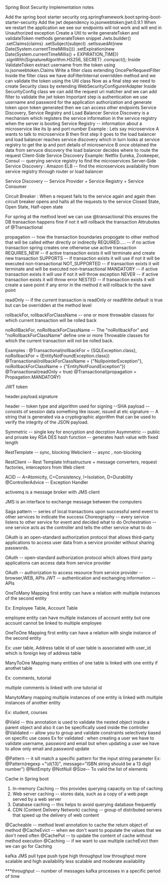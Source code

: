 Spring Boot Security Implementation notes

Add the spring boot starter security org.springframework.boot:spring-boot-starter-security
Add the jwt dependency io.jsonwebtoken:jjwt:0.9.1
When we restart the application we see our endpoints will not work and will end in Unauthorized exception
Create a Util to write generateToken and validateToken methods
generateToken snippet Jwts.builder() .setClaims(claims) .setSubject(subject) .setIssuedAt(new Date(System.currentTimeMillis())) .setExpiration(new Date(System.currentTimeMillis() + EXPIRATION_TIME)) .signWith(SignatureAlgorithm.HS256, SECRET) .compact();
Inside ValidateToken extract username from the token using io.jsonwebtoken.Claims
Write a filter class extending OncePerRequestFilter
Inside the filter class we have doFilterInternal overridden method and we can validate the token using the Util class
Now as a final step we need to create Security class by extending WebSecurityConfigurerAdapter
Inside SecurityConfig class we can add the request uri matcher and we can add filter to validate the jwt token
Important step is authentication we use username and password for the application authorization and generate token upon token generated then we can access other endpoints
Service Discovery, Service Registry and Load Balancer Service Discovery is a mechanism which registers the service information in the service registry when the server is booting Service Registry -- information about a microservice like its Ip and port number Example : Lets say microservice A wants to talk to microservice B then first step it goes to the load balancer and load balancer reaches service discovery which in turn looks at service registry to get the ip and port details of microservice B once obtained the data from servuce discovery the load balancer decides where to route the request Client-Side Service Discovery Example: Netflix Eureka, Zookeeper, Consul -- querying service registry to find the microservices Server-Side Service Discovery : Amazon ELB -- find the microservices availability from service registry through router or load balancer

Service Discovery -- Service Provider + Service Registry + Service Consumer

Circuit Breaker : When a request fails to the service again and again then circuit breaker opens and halts all the requests to the service Closed State, Open State, Half-open state

For spring at the method level we can use @transactional this ensures the DB transaction happens fine if not it will rollback the transaction Attrubutes of @Transactional

propagation -- how the transaction boundaries propogate to other method that will be called either directly or indirectly REQUIRED..... -- if no active transaction spring creates one otherwise use active transaction REQUIRES_NEW -- if active transaction exists it will terminate and create new transaction SUPPORTS -- if transaction exists it will use if not it will be executed non-transactional NOT_SUPPORTED -- if transaction exixts it will terminate and will be executed non-transactional MANDATORY -- if active transaction exists it will use if not it will throw exception NEVER -- if active transaction exists it will throw error NESTED -- if transaction exists it will create a save point if any error in the method it will rollback to the save point

readOnly -- if the current transaction is readOnly or readWrite default is true but can be overridden at the method level

rollbackFor, rollbackForClassName -- one or more throwable classes for which current transaction will be rolled back

noRollBackFor, noRollbackForClassName -- The "noRollbackFor" and "noRollbackForClassName" define one or more Throwable classes for which the current transaction will not be rolled back.

Examples : @Transactional(rollbackFor = {SQLException.class}, noRollbackFor = {EntityNotFoundException.class}) @Transactional(rollbackForClassName = {"NullpointerException"}, noRollbackForClassName = {"EntityNotFoundException"}) @Transactional(readOnly = true) @Transactional(propagation = Propagation.MANDATORY)

JWT token

header.payload.signature

header -- token type and algorithm used for signing --SHA payload -- consists of session data something like issuer, issued at etc signature -- A string that is generated via a cryptographic algorithm that can be used to verify the integrity of the JSON payload.

Symmetric -- single key for encryption and decrption Asymmetric -- public and private key RSA DES hash function -- generates hash value with fixed length

RestTemplate -- sync, blocking Webclient -- async , non-blocking

RestClient -- Rest Template Infrastructure + message converters, request factories, interceptors from Web client

ACID -- A=Atomicity, C=Consistency, I=Isolation, D=Durability @ControllerAdvice -- Exception Handler

activemq is a message broker with JMS client

JMS is an interface to exchange message between the computers

Saga pattern -- series of local transactions upon successful send event to other services to indicate the success Choreography -- every service listens to other service for event and decided what to do Orchestration -- one service acts as the controller and tells the other service what to do

OAuth is an open-standard authorization protocol that allows third-party applications to access user data from a service provider without sharing passwords.

OAuth -- open-standard authorization protocol which allows third party applications can access data from service provider

OAuth -- authorization to access resource from service provider -- browser,WEB, APIs JWT -- authentication and exchanging information -- APIs

OneToMany Mapping first entity can have a relation with multiple instances of the second entity

Ex: Employee Table, Account Table

employee entity can have multiple instances of account entity but one account cannot be linked to multiple employee

OneToOne Mapping first entity can have a relation with single instance of the second entity

Ex: user table, Address table id of user table is associated with user_id which is foreign key of address table

ManyToOne Mapping many entities of one table is linked with one entity if anothet table

Ex: comments, tutorial

multiple comments is linked with one tutorial id

ManytoMany mapping multiple instances of one entity is linked with multiple instances of another entity

Ex: student, courses

@Valid -- this annotation is used to validate the nested object inside a parent object and also it can be specifically used inside the controller @Validated -- allow you to group and validate constraints selectively based on specific use cases Ex for validated : when creating a user we have to validate username, password and email but when updating a user we have to allow only email and password update

@Pattern -- it sill match a specific pattern for the input string parameter Ex: @Pattern(regexp ="\d{13}", message="ISBN string should be a 13 digit number") @NotEmpty @NotNull @Size-- To valid the list of elements

Cache in Spring boot 
1) In-memory Caching -- this provides querying capacity on top of caching 
2) Web server caching -- stores data, such as a copy of a web page served by a web server
3) Database caching -- this helps to avoid querying database frequently 
4) CDN (Content Delivery Network) caching -- group of distributed servers that speed up the delivery of web content

@Cacheable -- method level annotation to cache the return object of method
@CacheEvict -- when we don't want to populate the values that we don't need often 
@CachePut -- to update the content of cache without method execution
@Caching -- if we want to use multiple cacheEvict then we can go for Caching 

kafka                                       JMS
pull type                                   push type
high throughput                             low throughput
more scalable and high availability         less scalable and moderate availability

***throughput -- number of messages kafka processes in a specific period of time 
